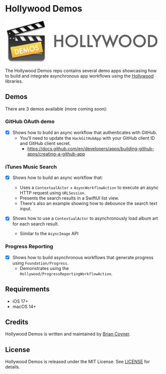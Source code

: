 # Hollywood Demos

![Header](Hollywood-Demos-Header.png)

The Hollywood Demos repo contains several demo apps showcasing how to build and integrate asynchronous app workflows
using the [Hollywood](https://github.com/briancoyner/hollywood) libraries.  

## Demos
There are 3 demos available (more coming soon):

### GitHub OAuth demo
- [X] Shows how to build an async workflow that authenticates with GitHub. 
  - You'll need to update the `HackGitHubApp` with your GitHub client ID and GitHub client secret. 
    - https://docs.github.com/en/developers/apps/building-github-apps/creating-a-github-app 
  
### iTunes Music Search
- [X] Shows how to build an async workflow that:
  - Uses a `ContextualActor` + `AsyncWorkflowAction` to execute an async HTTP request using `URLSession`.
  - Presents the search results in a SwiftUI list view.
  - There's also an example showing how to debounce the search text input. 

- [X] Shows how to use a `ContextualActor` to asynchronously load album art for each search result.
  - Similar to the `AsyncImage` API
  
### Progress Reporting
- [X] Shows how to build asynchronous workflows that generate progress using `Foundation/Progress`.
  - Demonstrates using the `Hollywood/ProgressReportingWorkflowAction`.


## Requirements
- iOS 17+
- macOS 14+


## Credits

Hollywood Demos is written and maintained by [Brian Coyner](https://briancoyner.github.io).

## License

Hollywood Demos is released under the MIT License.
See [LICENSE](https://github.com/briancoyner/hollywood-demos/blob/master/LICENSE) for details.
